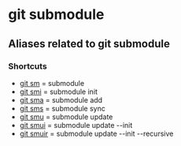 # git submodule

## Aliases related to git submodule


### Shortcuts

* [git sm](git-sm) = submodule
* [git smi](git-smi) = submodule init
* [git sma](git-sma) = submodule add
* [git sms](git-sms) = submodule sync
* [git smu](git-smu) = submodule update
* [git smui](git-smui) = submodule update --init
* [git smuir](git-smuir) = submodule update --init --recursive
